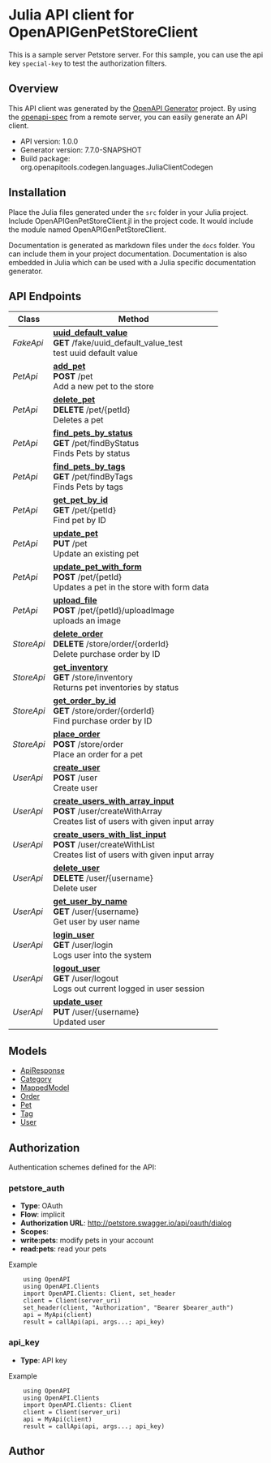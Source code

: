# Julia API client for OpenAPIGenPetStoreClient

This is a sample server Petstore server. For this sample, you can use the api key `special-key` to test the authorization filters.

## Overview
This API client was generated by the [OpenAPI Generator](https://openapi-generator.tech) project.  By using the [openapi-spec](https://openapis.org) from a remote server, you can easily generate an API client.

- API version: 1.0.0
- Generator version: 7.7.0-SNAPSHOT
- Build package: org.openapitools.codegen.languages.JuliaClientCodegen


## Installation
Place the Julia files generated under the `src` folder in your Julia project. Include OpenAPIGenPetStoreClient.jl in the project code.
It would include the module named OpenAPIGenPetStoreClient.

Documentation is generated as markdown files under the `docs` folder. You can include them in your project documentation.
Documentation is also embedded in Julia which can be used with a Julia specific documentation generator.

## API Endpoints

Class | Method
------------ | -------------
*FakeApi* | [**uuid_default_value**](docs/FakeApi.md#uuid_default_value)<br/>**GET** /fake/uuid_default_value_test<br/>test uuid default value
*PetApi* | [**add_pet**](docs/PetApi.md#add_pet)<br/>**POST** /pet<br/>Add a new pet to the store
*PetApi* | [**delete_pet**](docs/PetApi.md#delete_pet)<br/>**DELETE** /pet/{petId}<br/>Deletes a pet
*PetApi* | [**find_pets_by_status**](docs/PetApi.md#find_pets_by_status)<br/>**GET** /pet/findByStatus<br/>Finds Pets by status
*PetApi* | [**find_pets_by_tags**](docs/PetApi.md#find_pets_by_tags)<br/>**GET** /pet/findByTags<br/>Finds Pets by tags
*PetApi* | [**get_pet_by_id**](docs/PetApi.md#get_pet_by_id)<br/>**GET** /pet/{petId}<br/>Find pet by ID
*PetApi* | [**update_pet**](docs/PetApi.md#update_pet)<br/>**PUT** /pet<br/>Update an existing pet
*PetApi* | [**update_pet_with_form**](docs/PetApi.md#update_pet_with_form)<br/>**POST** /pet/{petId}<br/>Updates a pet in the store with form data
*PetApi* | [**upload_file**](docs/PetApi.md#upload_file)<br/>**POST** /pet/{petId}/uploadImage<br/>uploads an image
*StoreApi* | [**delete_order**](docs/StoreApi.md#delete_order)<br/>**DELETE** /store/order/{orderId}<br/>Delete purchase order by ID
*StoreApi* | [**get_inventory**](docs/StoreApi.md#get_inventory)<br/>**GET** /store/inventory<br/>Returns pet inventories by status
*StoreApi* | [**get_order_by_id**](docs/StoreApi.md#get_order_by_id)<br/>**GET** /store/order/{orderId}<br/>Find purchase order by ID
*StoreApi* | [**place_order**](docs/StoreApi.md#place_order)<br/>**POST** /store/order<br/>Place an order for a pet
*UserApi* | [**create_user**](docs/UserApi.md#create_user)<br/>**POST** /user<br/>Create user
*UserApi* | [**create_users_with_array_input**](docs/UserApi.md#create_users_with_array_input)<br/>**POST** /user/createWithArray<br/>Creates list of users with given input array
*UserApi* | [**create_users_with_list_input**](docs/UserApi.md#create_users_with_list_input)<br/>**POST** /user/createWithList<br/>Creates list of users with given input array
*UserApi* | [**delete_user**](docs/UserApi.md#delete_user)<br/>**DELETE** /user/{username}<br/>Delete user
*UserApi* | [**get_user_by_name**](docs/UserApi.md#get_user_by_name)<br/>**GET** /user/{username}<br/>Get user by user name
*UserApi* | [**login_user**](docs/UserApi.md#login_user)<br/>**GET** /user/login<br/>Logs user into the system
*UserApi* | [**logout_user**](docs/UserApi.md#logout_user)<br/>**GET** /user/logout<br/>Logs out current logged in user session
*UserApi* | [**update_user**](docs/UserApi.md#update_user)<br/>**PUT** /user/{username}<br/>Updated user


## Models

 - [ApiResponse](docs/ApiResponse.md)
 - [Category](docs/Category.md)
 - [MappedModel](docs/MappedModel.md)
 - [Order](docs/Order.md)
 - [Pet](docs/Pet.md)
 - [Tag](docs/Tag.md)
 - [User](docs/User.md)


<a id="authorization"></a>
## Authorization

Authentication schemes defined for the API:
<a id="petstore_auth"></a>
### petstore_auth
- **Type**: OAuth
- **Flow**: implicit
- **Authorization URL**: http://petstore.swagger.io/api/oauth/dialog
- **Scopes**: 
 - **write:pets**: modify pets in your account
 - **read:pets**: read your pets

Example
```
    using OpenAPI
    using OpenAPI.Clients
    import OpenAPI.Clients: Client, set_header
    client = Client(server_uri)
    set_header(client, "Authorization", "Bearer $bearer_auth")
    api = MyApi(client)
    result = callApi(api, args...; api_key)
```
<a id="api_key"></a>
### api_key
- **Type**: API key

Example
```
    using OpenAPI
    using OpenAPI.Clients
    import OpenAPI.Clients: Client
    client = Client(server_uri)
    api = MyApi(client)
    result = callApi(api, args...; api_key)
```

## Author



